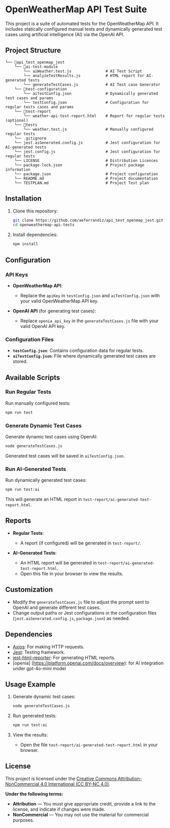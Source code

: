 # OpenWeatherMap API Test Suite

This project is a suite of automated tests for the OpenWeatherMap API. It includes statically configured manual tests and dynamically generated test cases using artificial intelligence (AI) via the OpenAI API.

## Project Structure

```
└── 📁api_test_openmap_jest
    └── 📁ai-test-module
        └── aiWeather.test.js               # AI Test Script
        └── analyzeTestResults.js           # HTML report for AI-generated tests
        └── generateTestCases.js            # AI Test case Generator
    └── 📁test-configuration
        └── aiTestConfig.json               # Dynamically generated test cases and params
        └── testConfig.json                 # Configuration for regular tests cases and params
    └── 📁test-report
        └── weather-api-test-report.html    # Report for regular tests (optional)
    └── 📁tests
        └── weather.test.js                 # Manually configured regular tests
    └── .gitignore
    └── jest.aiGenerated.config.js          # Jest configuration for AI-generated tests
    └── jest.config.js                      # Jest configuration for regular tests
    └── LICENSE                             # Distribution Licences
    └── package-lock.json                   # Project package information
    └── package.json                        # Project configuration
    └── README.md                           # Project documentation
    └── TESTPLAN.md                         # Project Test plan
```

## Installation

1. Clone this repository:
   ```bash
   git clone https://github.com/aeferrandiz/api_test_openmap_jest.git
   cd openweathermap-api-tests
   ```

2. Install dependencies:
   ```bash
   npm install
   ```

## Configuration

### API Keys

- **OpenWeatherMap API**:
  - Replace the `apiKey` in `testConfig.json` and `aiTestConfig.json` with your valid OpenWeatherMap API key.

- **OpenAI API** (for generating test cases):
  - Replace `openia_api_key` in the `generateTestCases.js` file with your valid OpenAI API key.

### Configuration Files

- **`testConfig.json`**: Contains configuration data for regular tests.
- **`aiTestConfig.json`**: File where dynamically generated test cases are stored.

## Available Scripts

### Run Regular Tests
Run manually configured tests:
```bash
npm run test
```

### Generate Dynamic Test Cases
Generate dynamic test cases using OpenAI:
```bash
node generateTestCases.js
```
Generated test cases will be saved in `aiTestConfig.json`.

### Run AI-Generated Tests
Run dynamically generated test cases:
```bash
npm run test:ai
```
This will generate an HTML report in `test-report/ai-generated-test-report.html`.

## Reports

- **Regular Tests**:
  - A report (if configured) will be generated in `test-report/`.

- **AI-Generated Tests**:
  - An HTML report will be generated in `test-report/ai-generated-test-report.html`.
  - Open this file in your browser to view the results.

## Customization

- Modify the `generateTestCases.js` file to adjust the prompt sent to OpenAI and generate different test cases.
- Change output paths or Jest configurations in the configuration files (`jest.aiGenerated.config.js`, `package.json`) as needed.

## Dependencies

- [Axios](https://github.com/axios/axios): For making HTTP requests.
- [Jest](https://jestjs.io/): Testing framework.
- [jest-html-reporter](https://github.com/Hargne/jest-html-reporter): For generating HTML reports.
- [openia] (https://platform.openai.com/docs/overview): for AI integration under gpt-4o-mini model

## Usage Example

1. Generate dynamic test cases:
   ```bash
   node generateTestCases.js
   ```

2. Run generated tests:
   ```bash
   npm run test:ai
   ```

3. View the results:
   - Open the file `test-report/ai-generated-test-report.html` in your browser.

## License

This project is licensed under the [Creative Commons Attribution-NonCommercial 4.0 International (CC BY-NC 4.0)](https://creativecommons.org/licenses/by-nc/4.0/).

**Under the following terms:**
- **Attribution** — You must give appropriate credit, provide a link to the license, and indicate if changes were made.
- **NonCommercial** — You may not use the material for commercial purposes.
